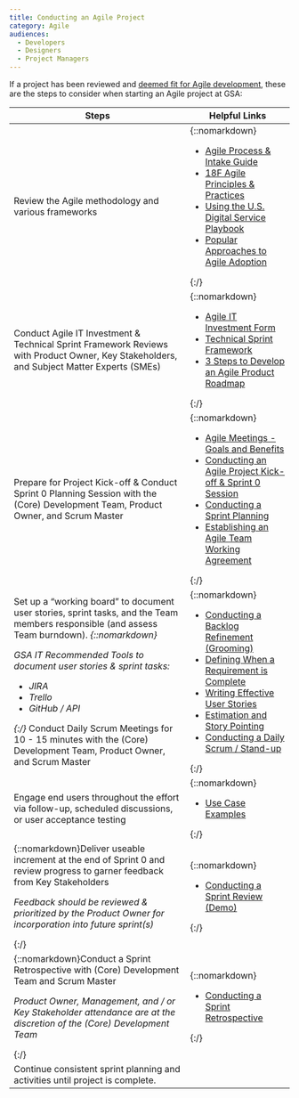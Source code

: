 ```yaml
---
title: Conducting an Agile Project
category: Agile
audiences:
  - Developers
  - Designers
  - Project Managers
---
```

<style>
  table {
    width: 100%;
    table-layout: fixed;
  }
</style>

If a project has been reviewed and <a href="{{ site.baseurl }}/guides/How_to_Determine_Projects_Fit_for_Agile">deemed fit for Agile development</a>, these are the steps to consider when starting an Agile project at GSA:

|**Steps** | **Helpful Links**
|---------------|---------------|
|Review the Agile methodology and various frameworks |{::nomarkdown}<ul><li><a href="{{ site.baseurl }}/assets/downloads/AgileApproachforGSAPilotTeams.pdf">Agile Process & Intake Guide</a></li> <li><a href="https://agile.18f.gov/">18F Agile Principles & Practices</a></li> <li><a href="https://playbook.cio.gov">Using the U.S. Digital Service Playbook</a></li> <li><a href="{{ site.baseurl }}/guides/popular_approaches">Popular Approaches to Agile Adoption</a></li></ul>{:/}|    
|Conduct Agile IT Investment & Technical Sprint Framework Reviews with Product Owner, Key Stakeholders, and Subject Matter Experts (SMEs)|{::nomarkdown}<ul><li><a href="{{ site.baseurl }}/assets/downloads/GSAAgileInvestmentTemplate.pdf">Agile IT Investment Form</a></li> <li><a href="{{ site.baseurl }}/assets/downloads/TechnicalSprintFramework.pdf">Technical Sprint Framework</a></li> <li><a href="{{ site.baseurl }}/guides/develop_an_agile_product_roadmap">3 Steps to Develop an Agile Product Roadmap</a></li></ul>{:/}|
|Prepare for Project Kick-off & Conduct Sprint 0 Planning Session with the (Core) Development Team, Product Owner, and Scrum Master |{::nomarkdown}<ul><li><a href="{{ site.baseurl }}/guides/Agile_Meetings_Goals_and_Benefits">Agile Meetings - Goals and Benefits</a></li> <li><a href="{{ site.baseurl }}/guides/conducting_agile_project_kickoff">Conducting an Agile Project Kick-off & Sprint 0 Session</a></li> <li><a href="{{ site.baseurl }}/guides/conducting_sprint_planning">Conducting a Sprint Planning</a></li> <li><a href="{{ site.baseurl }}/guides/agile_team_working_agreement">Establishing an Agile Team Working Agreement</a></li></ul>{:/}|
|Set up a “working board” to document user stories, sprint tasks, and the Team members responsible (and assess Team burndown). _{::nomarkdown}<p>GSA IT Recommended Tools to document user stories & sprint tasks:</p> <ul><li>JIRA</li> <li>Trello</li> <li>GitHub / API</li></ul>{:/}_ Conduct Daily Scrum Meetings for 10 - 15 minutes with the (Core) Development Team, Product Owner, and Scrum Master|  {::nomarkdown}<ul><li><a href="{{ site.baseurl }}/guides/conducting_backlog_refinement">Conducting a Backlog Refinement (Grooming)</a></li> <li><a href="{{ site.baseurl }}/guides/requirements_complete">Defining When a Requirement is Complete</a></li> <li><a href="{{ site.baseurl }}/guides/effective_user_stories">Writing Effective User Stories</a></li> <li><a href="{{ site.baseurl }}/guides/estimation_and_storypointing">Estimation and Story Pointing</a></li> <li><a href="{{ site.baseurl }}/guides/conducting_daily_standup">Conducting a Daily Scrum / Stand-up</a></li></ul>{:/}|
|Engage end users throughout the effort via follow-up, scheduled discussions, or user acceptance testing |{::nomarkdown}<ul><li><a href="{{ site.baseurl }}/guides/use_case_examples">Use Case Examples</a></li></ul>{:/}|
|{::nomarkdown}Deliver useable increment at the end of Sprint 0 and review progress to garner feedback from Key Stakeholders <p><i>Feedback should be reviewed & prioritized by the Product Owner for incorporation into future sprint(s)</i></p>{:/}| {::nomarkdown}<ul><li><a href="{{ site.baseurl }}/guides/conducting_sprint_review">Conducting a Sprint Review (Demo)</a></li></ul>{:/}|
|{::nomarkdown}Conduct a Sprint Retrospective with (Core) Development Team and Scrum Master <p><i>Product Owner, Management, and / or Key Stakeholder attendance are at the discretion of the (Core) Development Team</i></p>{:/}| {::nomarkdown}<ul><li><a href="{{ site.baseurl }}/guides/conducting_sprint_retrospective/">Conducting a Sprint Retrospective</a></li></ul>{:/}|
|Continue consistent sprint planning and activities until project is complete. |
